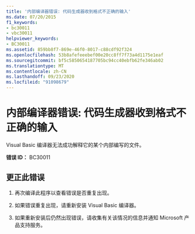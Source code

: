 ```yaml
---
title: '内部编译器错误: 代码生成器收到格式不正确的输入'
ms.date: 07/20/2015
f1_keywords:
- bc30011
- vbc30011
helpviewer_keywords:
- BC30011
ms.assetid: 859bb8f7-869e-46f0-8017-c88cdf92f324
ms.openlocfilehash: 53b8afefeeebef00e20cc8ff7f73a4d1175e1eaf
ms.sourcegitcommit: bf5c5850654187705bc94cc40ebfb62fe346ab02
ms.translationtype: MT
ms.contentlocale: zh-CN
ms.lasthandoff: 09/23/2020
ms.locfileid: "91098679"
---
```

# <a name="internal-compiler-error-code-generator-received-malformed-input"></a>内部编译器错误: 代码生成器收到格式不正确的输入

Visual Basic 编译器无法成功解释它的某个内部编写的文件。  
  
 **错误 ID：** BC30011  
  
## <a name="to-correct-this-error"></a>更正此错误  
  
1. 再次编译此程序以查看错误是否重复出现。  
  
2. 如果错误重复出现，请重新安装 Visual Basic 编译器。  
  
3. 如果重新安装后仍然出现错误，请收集有关该情况的信息并通知 Microsoft 产品支持服务。  
